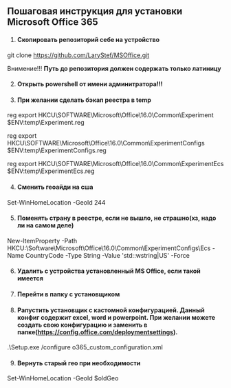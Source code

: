 ## Пошаговая инструкция для установки Microsoft Office 365

1. #### Скопировать репозиторий себе на устройство

git clone https://github.com/LaryStef/MSOffice.git

Внимение!!! **Путь до репозитория должен содержать только латиницу**

2. #### Открыть powershell **от имени админитратора!!!**

3. #### При желании сделать бэкап реестра в temp

reg export HKCU\SOFTWARE\Microsoft\Office\16.0\Common\Experiment $ENV:temp\Experiment.reg

reg export HKCU\SOFTWARE\Microsoft\Office\16.0\Common\ExperimentConfigs $ENV:temp\ExperimentConfigs.reg

reg export HKCU\SOFTWARE\Microsoft\Office\16.0\Common\ExperimentEcs $ENV:temp\ExperimentEcs.reg

4. #### Сменить геоайди на сша

Set-WinHomeLocation -GeoId 244

5. #### Поменять страну в реестре, если не вышло, не страшно(хз, надо ли на самом деле)

New-ItemProperty -Path HKCU:\Software\Microsoft\Office\16.0\Common\ExperimentConfigs\Ecs -Name CountryCode -Type String -Value 'std::wstring|US' -Force

6. #### Удалить с устройства установленный MS Office, если такой имеется

7. #### Перейти в папку с установщиком

8. #### Pапустить установщик с кастомной конфигурацией. Данный конфиг содержит excel, word и powerpoint. При желании можете создать свою конфигурацию и заменить в папке(https://config.office.com/deploymentsettings).

.\Setup.exe /configure o365_custom_configuration.xml

9. #### Вернуть старый гео при необходимости

Set-WinHomeLocation -GeoId $oldGeo
